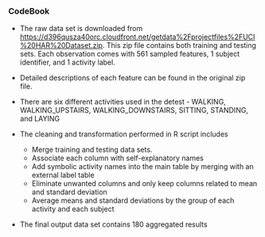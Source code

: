 ### CodeBook

* The raw data set is downloaded from https://d396qusza40orc.cloudfront.net/getdata%2Fprojectfiles%2FUCI%20HAR%20Dataset.zip. This zip file contains both training and testing sets. Each observation comes with 561 sampled features, 1 subject identifier, and 1 activity label.

* Detailed descriptions of each feature can be found in the original zip file.

* There are six different activities used in the detest - WALKING, WALKING_UPSTAIRS, WALKING_DOWNSTAIRS, SITTING, STANDING, and LAYING

* The cleaning and transformation performed in R script includes

  * Merge training and testing data sets.
  * Associate each column with self-explanatory names
  * Add symbolic activity names into the main table by merging with an external label table
  * Eliminate unwanted columns and only keep columns related to mean and standard deviation
  * Average means and standard deviations by the group of each activity and each subject

* The final output data set contains 180 aggregated results
